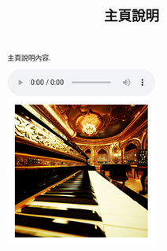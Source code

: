 ﻿---
title: 主頁說明
search_exclude: false
---  

主頁說明內容.

<audio controls autoplay loop>
  <source src="/assets/audio/EdelWeiss.mp3" type="audio/mpeg">
  Your browser does not support the audio element.
</audio>
<img src="/assets/img/PianoPicture.png" alt="Teaching piano from Line app." title="Teaching piano from Line app." width="300"/>
